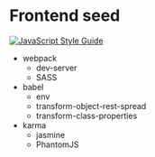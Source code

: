 # Frontend seed

[![JavaScript Style Guide](https://img.shields.io/badge/code_style-standard-brightgreen.svg)](https://standardjs.com)

- webpack
  - dev-server
  - SASS
- babel
  - env
  - transform-object-rest-spread
  - transform-class-properties
- karma
  - jasmine
  - PhantomJS

